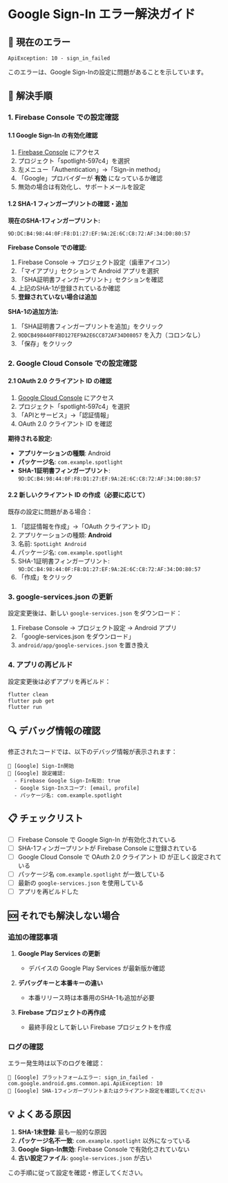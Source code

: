 # Google Sign-In エラー解決ガイド

## 🚨 現在のエラー

```
ApiException: 10 - sign_in_failed
```

このエラーは、Google Sign-Inの設定に問題があることを示しています。

## 🔧 解決手順

### 1. Firebase Console での設定確認

#### 1.1 Google Sign-In の有効化確認

1. [Firebase Console](https://console.firebase.google.com/) にアクセス
2. プロジェクト「spotlight-597c4」を選択
3. 左メニュー「Authentication」→「Sign-in method」
4. 「Google」プロバイダーが **有効** になっているか確認
5. 無効の場合は有効化し、サポートメールを設定

#### 1.2 SHA-1 フィンガープリントの確認・追加

**現在のSHA-1フィンガープリント:**
```
9D:DC:B4:98:44:0F:F8:D1:27:EF:9A:2E:6C:C8:72:AF:34:D0:80:57
```

**Firebase Console での確認:**
1. Firebase Console → プロジェクト設定（歯車アイコン）
2. 「マイアプリ」セクションで Android アプリを選択
3. 「SHA証明書フィンガープリント」セクションを確認
4. 上記のSHA-1が登録されているか確認
5. **登録されていない場合は追加**

**SHA-1の追加方法:**
1. 「SHA証明書フィンガープリントを追加」をクリック
2. `9DDCB498440FF8D127EF9A2E6CC872AF34D08057` を入力（コロンなし）
3. 「保存」をクリック

### 2. Google Cloud Console での設定確認

#### 2.1 OAuth 2.0 クライアント ID の確認

1. [Google Cloud Console](https://console.cloud.google.com/) にアクセス
2. プロジェクト「spotlight-597c4」を選択
3. 「APIとサービス」→「認証情報」
4. OAuth 2.0 クライアント ID を確認

**期待される設定:**
- **アプリケーションの種類**: Android
- **パッケージ名**: `com.example.spotlight`
- **SHA-1証明書フィンガープリント**: `9D:DC:B4:98:44:0F:F8:D1:27:EF:9A:2E:6C:C8:72:AF:34:D0:80:57`

#### 2.2 新しいクライアント ID の作成（必要に応じて）

既存の設定に問題がある場合：

1. 「認証情報を作成」→「OAuth クライアント ID」
2. アプリケーションの種類: **Android**
3. 名前: `SpotLight Android`
4. パッケージ名: `com.example.spotlight`
5. SHA-1証明書フィンガープリント: `9D:DC:B4:98:44:0F:F8:D1:27:EF:9A:2E:6C:C8:72:AF:34:D0:80:57`
6. 「作成」をクリック

### 3. google-services.json の更新

設定変更後は、新しい `google-services.json` をダウンロード：

1. Firebase Console → プロジェクト設定 → Android アプリ
2. 「google-services.json をダウンロード」
3. `android/app/google-services.json` を置き換え

### 4. アプリの再ビルド

設定変更後は必ずアプリを再ビルド：

```bash
flutter clean
flutter pub get
flutter run
```

## 🔍 デバッグ情報の確認

修正されたコードでは、以下のデバッグ情報が表示されます：

```
🔐 [Google] Sign-In開始
🔐 [Google] 設定確認:
  - Firebase Google Sign-In有効: true
  - Google Sign-Inスコープ: [email, profile]
  - パッケージ名: com.example.spotlight
```

## 📋 チェックリスト

- [ ] Firebase Console で Google Sign-In が有効化されている
- [ ] SHA-1フィンガープリントが Firebase Console に登録されている
- [ ] Google Cloud Console で OAuth 2.0 クライアント ID が正しく設定されている
- [ ] パッケージ名 `com.example.spotlight` が一致している
- [ ] 最新の `google-services.json` を使用している
- [ ] アプリを再ビルドした

## 🆘 それでも解決しない場合

### 追加の確認事項

1. **Google Play Services の更新**
   - デバイスの Google Play Services が最新版か確認

2. **デバッグキーと本番キーの違い**
   - 本番リリース時は本番用のSHA-1も追加が必要

3. **Firebase プロジェクトの再作成**
   - 最終手段として新しい Firebase プロジェクトを作成

### ログの確認

エラー発生時は以下のログを確認：

```
🔐 [Google] プラットフォームエラー: sign_in_failed - com.google.android.gms.common.api.ApiException: 10
🔐 [Google] SHA-1フィンガープリントまたはクライアント設定を確認してください
```

## 💡 よくある原因

1. **SHA-1未登録**: 最も一般的な原因
2. **パッケージ名不一致**: `com.example.spotlight` 以外になっている
3. **Google Sign-In無効**: Firebase Console で有効化されていない
4. **古い設定ファイル**: `google-services.json` が古い

この手順に従って設定を確認・修正してください。
